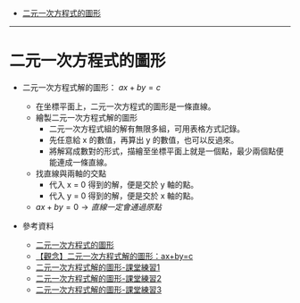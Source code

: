 * [二元一次方程式的圖形](#二元一次方程式的圖形)

---

# 二元一次方程式的圖形

- 二元一次方程式解的圖形： $ax + by = c$
	- 在坐標平面上，二元一次方程式的圖形是一條直線。
	- 繪製二元一次方程式解的圖形
		- 二元一次方程式組的解有無限多組，可用表格方式記錄。
		- 先任意給 x 的數值，再算出 y 的數值，也可以反過來。
		- 將解寫成數對的形式，描繪至坐標平面上就是一個點，最少兩個點便能連成一條直線。 
	- 找直線與兩軸的交點
		- 代入 x = 0 得到的解，便是交於 y 軸的點。
		- 代入 y = 0 得到的解，便是交於 x 軸的點。
	- $ax + by = 0 \to 直線一定會通過原點$

- 參考資料
  - [二元一次方程式的圖形](https://www.junyiacademy.org/article/ef357bf87937449293f18c63748f668a "二元一次方程式的圖形")
  - [【觀念】二元一次方程式解的圖形：ax+by=c](https://www.youtube.com/watch?v=1ixaYpFl-Ww "【觀念】二元一次方程式解的圖形：ax+by=c")
  - [二元一次方程式解的圖形-課堂練習1](https://www.junyiacademy.org/article/6a1d9aa724c34400be256ea15171728a "二元一次方程式解的圖形-課堂練習1")
  - [二元一次方程式解的圖形-課堂練習2](https://www.junyiacademy.org/article/ac78754a643e42ecb908532962a4e549 "二元一次方程式解的圖形-課堂練習2")
  - [二元一次方程式解的圖形-課堂練習3](https://www.junyiacademy.org/article/11cc313af88c47e6b0488b33becec441 "二元一次方程式解的圖形-課堂練習3")